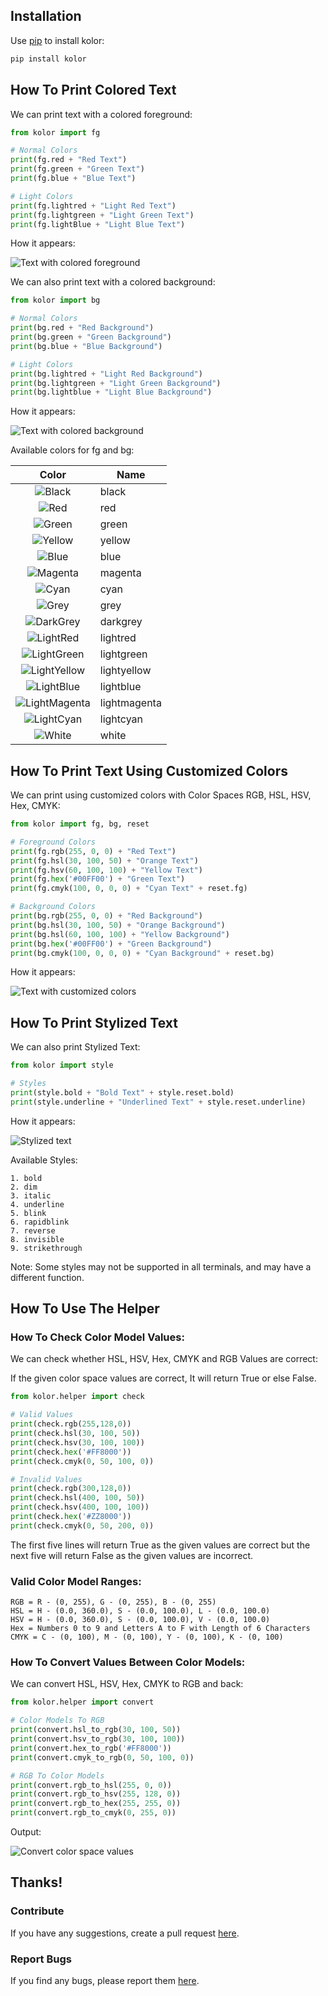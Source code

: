 ## Installation

Use [pip](https://pip.pypa.io/en/stable/) to install kolor:

```bash
pip install kolor
```

## How To Print Colored Text

We can print text with a colored foreground:

```python
from kolor import fg

# Normal Colors
print(fg.red + "Red Text")
print(fg.green + "Green Text")
print(fg.blue + "Blue Text")

# Light Colors
print(fg.lightred + "Light Red Text")
print(fg.lightgreen + "Light Green Text")
print(fg.lightBlue + "Light Blue Text")
```

How it appears:

![Text with colored foreground](https://github.com/Samuel9360639/kolor/assets/153092961/d3535f11-3d71-4f99-809a-c87ba1645d72)

We can also print text with a colored background:

```python
from kolor import bg

# Normal Colors
print(bg.red + "Red Background")
print(bg.green + "Green Background")
print(bg.blue + "Blue Background")

# Light Colors
print(bg.lightred + "Light Red Background")
print(bg.lightgreen + "Light Green Background")
print(bg.lightblue + "Light Blue Background")
```

How it appears:

![Text with colored background](https://github.com/Samuel9360639/kolor/assets/153092961/480c5f56-3ad9-4ccb-b866-f001d1a45692)

Available colors for fg and bg:

| Color                                                           | Name           |
|:---------------------------------------------------------------:|----------------|
| ![Black](https://placehold.co/15x15/000000/000000.png)          | black          |
| ![Red](https://placehold.co/15x15/800000/800000.png)            | red            |
| ![Green](https://placehold.co/15x15/008000/008000.png)          | green          |
| ![Yellow](https://placehold.co/15x15/808000/808000.png)         | yellow         |
| ![Blue](https://placehold.co/15x15/000080/000080.png)           | blue           |
| ![Magenta](https://placehold.co/15x15/800080/800080.png)        | magenta        |
| ![Cyan](https://placehold.co/15x15/008080/008080.png)           | cyan           |
| ![Grey](https://placehold.co/15x15/C0C0C0/C0C0C0.png)           | grey           |
| ![DarkGrey](https://placehold.co/15x15/808080/808080.png)       | darkgrey       |
| ![LightRed](https://placehold.co/15x15/FF0000/FF0000.png)       | lightred       |
| ![LightGreen](https://placehold.co/15x15/00FF00/00FF00.png)     | lightgreen     |
| ![LightYellow](https://placehold.co/15x15/FFFF00/FFFF00.png)    | lightyellow    |
| ![LightBlue](https://placehold.co/15x15/0000FF/0000FF.png)      | lightblue      |
| ![LightMagenta](https://placehold.co/15x15/FF00FF/FF00FF.png)   | lightmagenta   |
| ![LightCyan](https://placehold.co/15x15/00FFFF/00FFFF.png)      | lightcyan      |
| ![White](https://placehold.co/15x15/FFFFFF/FFFFFF.png)          | white          |

## How To Print Text Using Customized Colors

We can print using customized colors with Color Spaces RGB, HSL, HSV, Hex, CMYK:

```python
from kolor import fg, bg, reset

# Foreground Colors
print(fg.rgb(255, 0, 0) + "Red Text")
print(fg.hsl(30, 100, 50) + "Orange Text")
print(fg.hsv(60, 100, 100) + "Yellow Text")
print(fg.hex('#00FF00') + "Green Text")
print(fg.cmyk(100, 0, 0, 0) + "Cyan Text" + reset.fg)

# Background Colors
print(bg.rgb(255, 0, 0) + "Red Background")
print(bg.hsl(30, 100, 50) + "Orange Background")
print(bg.hsl(60, 100, 100) + "Yellow Background")
print(bg.hex('#00FF00') + "Green Background")
print(bg.cmyk(100, 0, 0, 0) + "Cyan Background" + reset.bg)
```

How it appears:

![Text with customized colors](https://github.com/Samuel9360639/kolor/assets/153092961/d66c6932-bcf1-4737-b494-10df1a532d73)

## How To Print Stylized Text

We can also print Stylized Text:

```python
from kolor import style

# Styles
print(style.bold + "Bold Text" + style.reset.bold)
print(style.underline + "Underlined Text" + style.reset.underline)
```

How it appears:

![Stylized text](https://github.com/Samuel9360639/kolor/assets/153092961/c8779106-0465-4259-9bf6-0d938454e520)

Available Styles:
    
    1. bold
    2. dim
    3. italic
    4. underline
    5. blink
    6. rapidblink
    7. reverse
    8. invisible
    9. strikethrough

Note: Some styles may not be supported in all terminals, and may have a different function.

## How To Use The Helper

### How To Check Color Model Values:

We can check whether HSL, HSV, Hex, CMYK and RGB Values are correct:

If the given color space values are correct, It will return True or else False.

```python
from kolor.helper import check

# Valid Values
print(check.rgb(255,128,0))
print(check.hsl(30, 100, 50))
print(check.hsv(30, 100, 100))
print(check.hex('#FF8000'))
print(check.cmyk(0, 50, 100, 0))

# Invalid Values
print(check.rgb(300,128,0))
print(check.hsl(400, 100, 50))
print(check.hsv(400, 100, 100))
print(check.hex('#ZZ8000'))
print(check.cmyk(0, 50, 200, 0))
```

The first five lines will return True as the given values are correct but the next five will return False as the given values are incorrect.

### Valid Color Model Ranges:

    RGB = R - (0, 255), G - (0, 255), B - (0, 255)
    HSL = H - (0.0, 360.0), S - (0.0, 100.0), L - (0.0, 100.0)
    HSV = H - (0.0, 360.0), S - (0.0, 100.0), V - (0.0, 100.0)
    Hex = Numbers 0 to 9 and Letters A to F with Length of 6 Characters
    CMYK = C - (0, 100), M - (0, 100), Y - (0, 100), K - (0, 100)

### How To Convert Values Between Color Models:

We can convert HSL, HSV, Hex, CMYK to RGB and back:

```python
from kolor.helper import convert

# Color Models To RGB
print(convert.hsl_to_rgb(30, 100, 50))
print(convert.hsv_to_rgb(30, 100, 100))
print(convert.hex_to_rgb('#FF8000'))
print(convert.cmyk_to_rgb(0, 50, 100, 0))

# RGB To Color Models
print(convert.rgb_to_hsl(255, 0, 0))
print(convert.rgb_to_hsv(255, 128, 0))
print(convert.rgb_to_hex(255, 255, 0))
print(convert.rgb_to_cmyk(0, 255, 0))
```

Output:

![Convert color space values](https://github.com/Samuel9360639/kolor/assets/153092961/21b9e275-c72a-4e68-8948-fa03a47eb1be)

## Thanks!

### Contribute

If you have any suggestions, create a pull request [here](https://github.com/Samuel9360639/kolor/pulls).

### Report Bugs

If you find any bugs, please report them [here](https://github.com/Samuel9360639/kolor/issues).